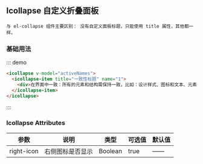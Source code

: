 <script>
  export default {
    data() {
      return {
        activeNames: ['1']
      };
    }
  }
</script>
## Icollapse 自定义折叠面板
```
与 el-collapse 组件主要区别： 没有自定义面板标题，只能使用 title 属性，其他都一样。
```

### 基础用法

::: demo
```html
<icollapse v-model="activeNames">
  <icollapse-item title="一致性标题" name="1">
    <div>在界面中一致：所有的元素和结构需保持一致，比如：设计样式、图标和文本、元素的位置等。</div>
  </icollapse-item>
</icollapse>
```
:::


### Icollapse Attributes

| 参数          | 说明            | 类型            | 可选值                 | 默认值   |
|-------------  |---------------- |---------------- |---------------------- |-------- |
|  right-icon   | 右侧图标是否显示   |  Boolean      |    true      |      —— |
 